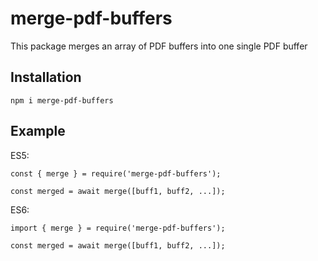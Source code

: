 # merge-pdf-buffers

This package merges an array of PDF buffers into one single PDF buffer

## Installation
```
npm i merge-pdf-buffers
```

## Example

ES5:
```
const { merge } = require('merge-pdf-buffers');

const merged = await merge([buff1, buff2, ...]);
```

ES6:
```
import { merge } = require('merge-pdf-buffers');

const merged = await merge([buff1, buff2, ...]);
```